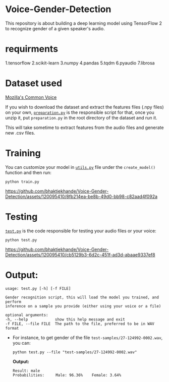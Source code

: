 # Voice-Gender-Detection
This repository is about building a deep learning model using TensorFlow 2 to recognize gender of a given speaker's audio.

# requirments
1.tensorflow
2.scikit-learn
3.numpy
4.pandas
5.tqdm
6.pyaudio
7.librosa

# Dataset used

[Mozilla's Common Voice](https://www.kaggle.com/mozillaorg/common-voice)

If you wish to download the dataset and extract the features files (.npy files) on your own, [`preparation.py`](preparation.py) is the responsible script for that, once you unzip it, put `preparation.py` in the root directory of the dataset and run it. 

This will take sometime to extract features from the audio files and generate new .csv files.

# Training
You can customize your model in [`utils.py`](utils.py) file under the `create_model()` function and then run:

    python train.py



https://github.com/bhaktiekhande/Voice-Gender-Detection/assets/120095410/8fb214ea-be8b-49d0-bb98-c82aad4f092a


    

# Testing

[`test.py`](test.py) is the code responsible for testing your audio files or your voice:

    python test.py 




https://github.com/bhaktiekhande/Voice-Gender-Detection/assets/120095410/cb5129b3-6d2c-451f-ad3d-abaae9337ef8







# **Output:**

    usage: test.py [-h] [-f FILE]

    Gender recognition script, this will load the model you trained, and perform
    inference on a sample you provide (either using your voice or a file)

    optional arguments:
    -h, --help            show this help message and exit
    -f FILE, --file FILE  The path to the file, preferred to be in WAV format

- For instance, to get gender of the file `test-samples/27-124992-0002.wav`, you can:

      python test.py --file "test-samples/27-124992-0002.wav"

    **Output:**

      Result: male
      Probabilities:     Male: 96.36%    Female: 3.64%    
